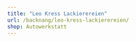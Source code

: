 ```yaml
---
title: "Leo Kress Lackierereien"
url: /backnang/leo-kress-lackierereien/
shop: Autowerkstatt
---
```

